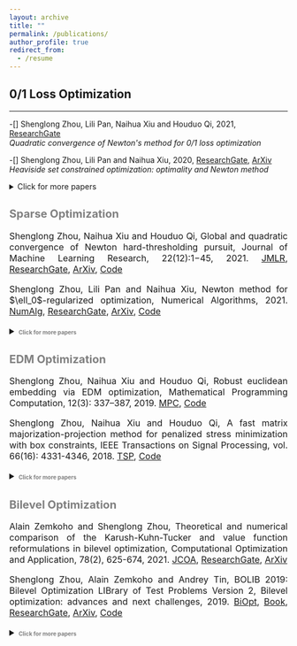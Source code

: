 ```yaml
---
layout: archive
title: ""
permalink: /publications/
author_profile: true
redirect_from:
  - /resume
---
```

 

## 0/1 Loss Optimization 
---
 
  -[] Shenglong Zhou, Lili Pan, Naihua Xiu and Houduo Qi, 2021, [ResearchGate](https://www.researchgate.net/publication/350442413) <br>
  *Quadratic convergence of Newton's method for 0/1 loss optimization*  
  
  -[] Shenglong Zhou, Lili Pan and Naihua Xiu, 2020, 
   [ResearchGate](https://www.researchgate.net/publication/343362652),  [ArXiv](https://arxiv.org/abs/2007.15737) <br>
   *Heaviside set constrained optimization: optimality and Newton method*
   
<details markdown="1"> 
  <summary> Click for more papers </summary> 
    
  -[] Shenglong Zhou, Ziyan Luo and Naihua Xiu, 2021, 
  [ResearchGate](https://www.researchgate.net/publication/348371863), 
  [ArXiv](https://arxiv.org/abs/2101.03599), 
  [Code](https://github.com/ShenglongZhou/GPSP) <br>  
  *Computing one-bit compressive sensing via double-sparsity constrained optimization* 
    
  -[] Huajun Wang, Yuanhai Shao,  Shenglong Zhou, Ce Zhang and Naihua Xiu, 2019, 
  [ResearchGate](https://www.researchgate.net/publication/338717629), 
  [ArXiv](https://arxiv.org/abs/1912.07418), 
  [Code](https://github.com/Huajun-Wang/L01ADMM) <br> 
  *Support vector machine classifier via $L_{0/1}$ soft-margin loss* 
</details> 
 

<span style="color:grey"><b style="font-size:20px">Sparse Optimization</b></span>
--

  <font size=3> 
  <p><div style="text-align:justify"> 
  Shenglong Zhou, Naihua Xiu and Houduo Qi, Global and quadratic convergence of Newton hard-thresholding pursuit, 
  Journal of Machine Learning Research, 22(12):1−45, 2021. 
  <a href="https://jmlr.org/papers/v22/19-026.html">JMLR</a>, 
  <a href="https://www.researchgate.net/publication/330224407">ResearchGate</a>, 
  <a href="https://arxiv.org/abs/1901.02763">ArXiv</a>, 
  <a href="https://github.com/ShenglongZhou/NHTPver2">Code</a>
  </div></p>  
  
  <p><div style="text-align:justify"> 
  Shenglong Zhou, Lili Pan and Naihua Xiu, Newton method  for $\ell_0$-regularized optimization, Numerical Algorithms, 2021.
  <a href="https://doi.org/10.1007/s11075-021-01085-x">NumAlg</a>, 
  <a href="https://www.researchgate.net/publication/340563338">ResearchGate</a>, 
  <a href="https://arxiv.org/abs/2004.05132">ArXiv</a>, 
  <a href="https://github.com/ShenglongZhou/NL0R">Code</a>
  </div></p> 
  
  <details>
  <summary><span style="color:grey"><b style="font-size:10px">Click for more papers</b></span></summary>  
 
  <p><div style="text-align:justify"> 
  Shenglong Zhou, Lili Pan, Mu Li and Meijuan Shang, Newton hard-thresholding pursuit for sparse LCP via a new merit function, 
  SIAM Journal on Scientific Computing, 43(2), A772–A799, 2021.
  <a href="https://doi.org/10.1137/19M1301539">SISC</a>, 
  <a href="https://www.researchgate.net/publication/337948990">ResearchGate</a>, 
  <a href="https://arxiv.org/abs/2004.02244">ArXiv</a>,  
  <a href="https://github.com/ShenglongZhou/NHTPver2">Code</a>
  </div></p> 

  <p><div style="text-align:justify"> 
   Shenglong Zhou, Sparse SVM for sufficient data reduction, 2020. 
  <a href="https://www.researchgate.net/publication/341883040">ResearchGate</a>, 
  <a href="https://arxiv.org/abs/2005.13771">ArXiv</a>,
  <a href="https://github.com/ShenglongZhou/NSSVM">Code</a>
  </div></p> 

  <p><div style="text-align:justify"> 
  Xinrong Li, Naihua Xiu and  Shenglong Zhou, Matrix optimization over low-rank spectral sets: stationary points, local and global minimizers,
  Journal of Optimization Theory and Applications, 184, 895–930, 2019. 
  <a href="https://link.springer.com/article/10.1007%2Fs10957-019-01606-8">JOTA</a>,
  <a href="https://www.researchgate.net/publication/327581904">ResearchGate</a>
  </div></p> 

  <p><div style="text-align:justify"> 
  Rui Wang, Naihua Xiu and  Shenglong Zhou, Newton method for sparse logistic regression: quadratic convergence and extensive simulations, 2021.
  <a href="https://www.researchgate.net/publication/330224305">ResearchGate</a>,
  <a href="https://arxiv.org/abs/1901.02768">ArXiv</a>,
  <a href="https://github.com/ShenglongZhou/NSLR">Code</a>
  </div></p> 

  <p><div style="text-align:justify"> 
  Lili Pan,  Shenglong Zhou, Naihua Xiu and Houduo Qi, A convergent iterative hard thresholding for sparsity and nonnegativity constrained optimization, 
  Pacific Journal of Optimization, vol. 13(2): 325-353, 2017.
  <a href="http://www.yokohamapublishers.jp/online2/oppjo/vol13/p325.html">PJO</a>,
  <a href="https://www.researchgate.net/publication/299519906">ResearchGate</a>,
  <a href="https://arxiv.org/abs/1406.7178">ArXiv</a>,
  <a href="https://github.com/ShenglongZhou/IIHT">Code</a>
  </div></p> 

  <p><div style="text-align:justify"> 
  Lianjun Zhang, Lingchen Kong and  Shenglong Zhou, A smoothing iterative method for quantile regression with nonconvex $\ell_p$ Penalty, 
  Journal of Industrial and Management Optimization, vol. 13 (1): 93 - 112, 2017.
    <a href="https://aimsciences.org/article/doi/10.3934/jimo.2016006">JIMO</a>
  </div></p> 

  <p><div style="text-align:justify"> 
  Yanqing Liu, Guokai Liu, Xianchao Xiu and  Shenglong Zhou, The $L_1$-penalized quantile regression for traditional Chinese medicine syndrome manifestation, 
  Pacific Journal of Optimization, vol. 13(2): 279-300, 2017.
  <a href="http://www.yokohamapublishers.jp/online2/oppjo/vol13/p279.html">PJO</a>
  </div></p> 

  <p><div style="text-align:justify"> 
   Shenglong Zhou, Naihua Xiu, YingnanWang, Lingchen Kong and Houduo Qi, A Null-space-based weighted $\ell_1$ minimization approach to compressed sensing, 
  Information and Inference: A Journal of the IMA, vol. 5(1): 76-102, 2016. 
  <a href="https://academic.oup.com/imaiai/article/5/1/76/2357109">IMAIAI</a>,
  <a href="https://www.researchgate.net/publication/294109268">ResearchGate</a>,
   <a href="https://github.com/ShenglongZhou/MIRL1">Code</a>
  </div></p> 

  <p><div style="text-align:justify"> 
  Lili Pan, Naihua Xiu and  Shenglong Zhou, On Solutions of Sparsity Constrained Optimization, 
  Journal of the Operations Research Society of China, vol. 3(4): 421-439, 2015.
  <a href="https://link.springer.com/article/10.1007/s40305-015-0101-3">JORSC</a> 
  </div></p> 

  <p><div style="text-align:justify"> 
  Shenglong Zhou, Naihua Xiu, Ziyan Luo and Lingchen Kong, Sparse and low-rank covariance matrix estimation, 
  Journal of the Operations Research Society of China, vol. 3(2): 231-250, 2015. 
  <a href="https://link.springer.com/article/10.1007/s40305-014-0058-7">JORSC</a>,
  <a href="https://github.com/ShenglongZhou/ADMM">Code</a>
  </div></p> 

  <p><div style="text-align:justify"> 
  Meijuan Shang,  Shenglong Zhou and Naihua Xiu, Extragradient thresholding methods For sparse solutions of co-coercive NCPs, 
  Journal of Inequalities and Applications, vol. 34, 2015.
  <a href="https://journalofinequalitiesandapplications.springeropen.com/articles/10.1186/s13660-015-0551-5">JIA</a> 
  </div></p> 

  <p><div style="text-align:justify"> 
  Meijuan Shang, Chao Zhang, Dingtao Peng and  Shenglong Zhou, A half thresholding projection algorithm for sparse solutions of LCPs, 
  Optimization Letters, vol. 9(6): 1231-1245, 2015. 
  <a href="https://www.infona.pl/resource/bwmeta1.element.springer-doi-10_1007-S11590-014-0834-7">OPLE</a>,
  <a href="https://github.com/ShenglongZhou/HTPCP">Code</a>
  </div></p> 

  <p><div style="text-align:justify"> 
  Shenglong Zhou, Lingchen Kong and Naihua Xiu, New bounds for RIC in compressed sensing, 
  Journal of the Operations Research Society of China, vol. 1(2): 227-237, 2013.
  <a href="https://link.springer.com/article/10.1007/s40305-013-0013-z">JORSC</a>
  </div></p> 
  </details> 
  </font>



<span style="color:grey"><b style="font-size:20px">EDM Optimization</b></span>
--

  <font size=3>
  <p><div style="text-align:justify"> 
  Shenglong Zhou, Naihua Xiu and Houduo Qi, Robust euclidean embedding via EDM optimization, 
  Mathematical Programming Computation, 12(3): 337–387, 2019.
  <a href="https://link.springer.com/article/10.1007/s12532-019-00168-0">MPC</a>,
  <a href="https://github.com/ShenglongZhou/PREEEDM">Code</a>
  </div></p> 

  <p><div style="text-align:justify"> 
   Shenglong Zhou, Naihua Xiu and Houduo Qi, A fast matrix majorization-projection method for penalized stress minimization with box constraints,
  IEEE Transactions on Signal Processing, vol. 66(16): 4331-4346, 2018. 
  <a href="https://ieeexplore.ieee.org/document/8399531">TSP</a>,
  <a href="https://github.com/ShenglongZhou/SQREDM">Code</a>
  </div></p> 
  
  
  <details>
  <summary><span style="color:grey"><b style="font-size:10px">Click for more papers</b></span></summary> 
 
  <p><div style="text-align:justify"> 
  Shenglong Zhou, Naihua Xiu and Houduo Qi, Majorization-projection methods for multidimensional scaling via Euclidean distance matrix optimization, 
  PhD Thesis, University of Southampton, 2018. 
  <a href="https://eprints.soton.ac.uk/429739/">Soton</a>
  </div></p> 
  </details>
  
  </font>




<span style="color:grey"><b style="font-size:20px">Bilevel Optimization</b></span>
--

  <font size=3>
  
  <p><div style="text-align:justify"> 
  Alain Zemkoho and  Shenglong Zhou, Theoretical and numerical comparison of the Karush-Kuhn-Tucker and value function reformulations in bilevel optimization, 
  Computational Optimization and Application, 78(2), 625-674, 2021.
  <a href="https://doi.org/10.1007/s10589-020-00250-7">JCOA</a>,
  <a href="https://www.researchgate.net/publication/340769764">ResearchGate</a>,
  <a href="https://arxiv.org/abs/2004.10830">ArXiv</a>
  </div></p> 
  
  <p><div style="text-align:justify"> 
  Shenglong Zhou, Alain Zemkoho and Andrey Tin, BOLIB 2019: Bilevel Optimization LIBrary of Test Problems Version 2, 
  Bilevel optimization: advances and next challenges, 2019. 
  <a href="https://biopt.github.io/files/Paper.pdf">BiOpt</a>,
  <a href="https://www.springer.com/gp/book/9783030521189">Book</a>, 
  <a href="https://www.researchgate.net/publication/338375731">ResearchGate</a>,
  <a href="https://arxiv.org/abs/1812.00230">ArXiv</a>,
  <a href="https://biopt.github.io/bolib/">Code</a>
  </div></p>  
  
  <details>
  <summary><span style="color:grey"><b style="font-size:10px">Click for more papers</b></span></summary> 

  <p><div style="text-align:justify"> 
  Andreas Fischer, Alain Zemkoho and  Shenglong Zhou, Semismooth Newton-type method for bilevel optimization: Global convergence and extensive numerical experiments, 2019. 
  <a href="https://www.researchgate.net/publication/337943979">ResearchGate</a>,
  <a href="https://arxiv.org/abs/1912.07079">ArXiv</a>
  </div></p> 
  </details> 
  
  </font>
